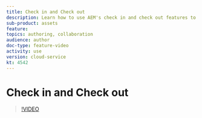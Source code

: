 ```yaml
---
title: Check in and Check out
description: Learn how to use AEM's check in and check out features to facilitate multi-user collaboration on assets.
sub-product: assets
feature: 
topics: authoring, collaboration
audience: author
doc-type: feature-video
activity: use
version: cloud-service
kt: 4542
---
```


# Check in and Check out

>[!VIDEO](https://video.tv.adobe.com/v/32048/?quality=12&learn=on&hidetitle=true)


